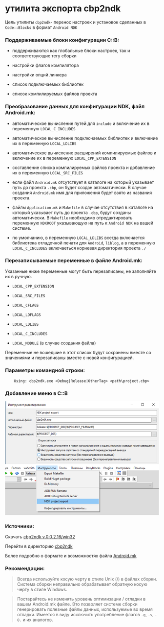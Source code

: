 
# утилита экспорта cbp2ndk

Цель утилиты `cbp2ndk`- перенос настроек и установок сделанных в `Code::Blocks` в формат `Android NDK`

### Поддерживаемые блоки конфигурации C::B:

- поддерживаются как глобальные блоки настроек, так и соответствующие тегу сборки

- настройки флагов компилятора

- настройки опций линкера

- список подключаемых библиотек

- список компилируемых файлов проекта


### Преобразование данных для конфигурации NDK, файл Android.mk:

- автоматическое вычисление путей для `include` и включение их в переменную `LOCAL_C_INCLUDES`

- автоматическое вычисление подключаемых библиотек и включение их в переменную `LOCAL_LDLIBS`

- автоматическое вычисление расширений компилируемых файлов и включение их в переменную `LOCAL_CPP_EXTENSION`

- составление списка компилируемых файлов проекта и добавление их в переменную `LOCAL_SRC_FILES`

- если файл `Android.mk` отсутствует в каталоге на который указывает путь до проекта `.cbp`, он будет создан автоматически. В случае создания `Android.mk` имя для приложения будет взято из названия проекта.

- файлы `Application.mk` и `Makefile` в случае отсутствия в каталоге на который указывает путь до проекта `.cbp`, будут созданы автоматически. В `Makefile` необходимо отредактировать переменную `NDKROOT` указывающую на путь к `Android NDK` на вашей системе.

- по умолчанию, в переменную `LOCAL_LDLIBS` всегда включается библиотека отладочной печати для `Android`, `liblog`, а в переменную `LOCAL_C_INCLUDES` включаеться корневая директория проекта `./`


### Перезаписываемые переменные в файле Android.mk:

Указанные ниже переменные могут быть перезаписаны, не заполняйте их в ручную.  

- `LOCAL_CPP_EXTENSION`

- `LOCAL_SRC_FILES`

- `LOCAL_CFLAGS`

- `LOCAL_LDFLAGS`

- `LOCAL_LDLIBS`

- `LOCAL_C_INCLUDES`

- `LOCAL_MODULE` (в случае создания файла)


Переменные не вошедшие в этот список будут сохранены вместе со значениями и перезаписаны вместе с новой конфигурацией.

### Параметры командной строки:


        Using: cbp2ndk.exe <Debug|Release|OtherTag> <path\project.cbp>

### Добавление меню в C::B

![cbp2ndk menu in CodeBlocks](img/Image15.png)

### Источники:

Скачать [cbp2ndk v.0.0.2.16/win32](https://github.com/ClnViewer/Code-Blocks-Android-NDK/raw/master/cbp2ndk/dist/cbp2ndk.zip) 

Перейти в директорию [cbp2ndk](https://github.com/ClnViewer/Code-Blocks-Android-NDK/tree/master/cbp2ndk)

Более подробно о формате и возможностях файла [Android.mk](https://developer.android.com/ndk/guides/android_mk)

### Рекомендации:

> Всегда используйте косую черту в стиле Unix (/) в файлах сборки. Система сборки неправильно обрабатывает обратную косую черту в стиле Windows.
   
> Постарайтесь не изменять уровень оптимизации / отладки в вашем Android.mk файле. Это позволяет системе сборки генерировать полезные файлы данных, используемые во время отладки. Имеется в виду исключить употребление флагов `-g`, `-s`, `-O.` и их аналогов.


